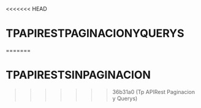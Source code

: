 <<<<<<< HEAD
# TPAPIRESTPAGINACIONYQUERYS
=======
# TPAPIRESTSINPAGINACION
>>>>>>> 36b31a0 (Tp APIRest Paginacion y Querys)

